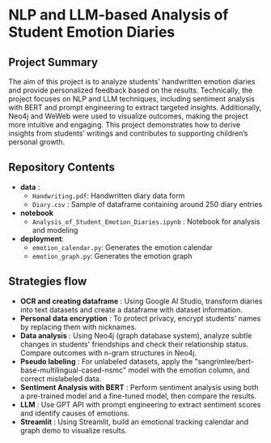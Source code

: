 # NLP and LLM-based Analysis of Student Emotion Diaries

## Project Summary
The aim of this project is to analyze students' handwritten emotion diaries and provide personalized feedback based on the results.
Technically, the project focuses on NLP and LLM techniques, including sentiment analysis with BERT and prompt engineering to extract targeted insights.
Additionally, Neo4j and WeWeb were used to visualize outcomes, making the project more intuitive and engaging.
This project demonstrates how to derive insights from students’ writings and contributes to supporting children’s personal growth.

## Repository Contents
- **data** :
  - `Handwriting.pdf`: Handwritten diary data form
  - `Diary.csv` : Sample of dataframe containing around 250 diary entries  
- **notebook**
  - `Analysis_of_Student_Emotion_Diaries.ipynb` : Notebook for analysis and modeling
- **deployment**:
   - `emotion_calendar.py`: Generates the emotion calendar
   - `emotion_graph.py`: Generates the emotion graph

  
## Strategies flow
- **OCR and creating dataframe** : Using Google AI Studio, transform diaries into text datasets and create a dataframe with dataset information.
- **Personal data encryption** : To protect privacy, encrypt students' names by replacing them with nicknames.
- **Data analysis** : Using Neo4j (graph database system), analyze subtle changes in students' friendships and check their relationship status. Compare outcomes with n-gram structures in Neo4j.
- **Pseudo labeling** : For unlabeled datasets, apply the "sangrimlee/bert-base-multilingual-cased-nsmc" model with the emotion column, and correct mislabeled data.
- **Sentiment Analysis with BERT** : Perform sentiment analysis using both a pre-trained model and a fine-tuned model, then compare the results.
- **LLM** : Use GPT API with prompt engineering to extract sentiment scores and identify causes of emotions.
- **Streamlit** : Using Streamlit, build an emotional tracking calendar and graph demo to visualize results.
